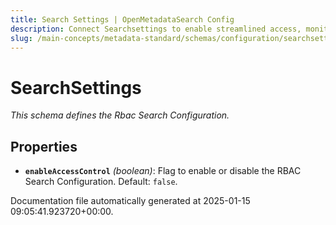 ```yaml
---
title: Search Settings | OpenMetadataSearch Config
description: Connect Searchsettings to enable streamlined access, monitoring, or search of enterprise data using secure and scalable integrations.
slug: /main-concepts/metadata-standard/schemas/configuration/searchsettings
---
```


# SearchSettings

*This schema defines the Rbac Search Configuration.*

## Properties

- **`enableAccessControl`** *(boolean)*: Flag to enable or disable the RBAC Search Configuration. Default: `false`.


Documentation file automatically generated at 2025-01-15 09:05:41.923720+00:00.
